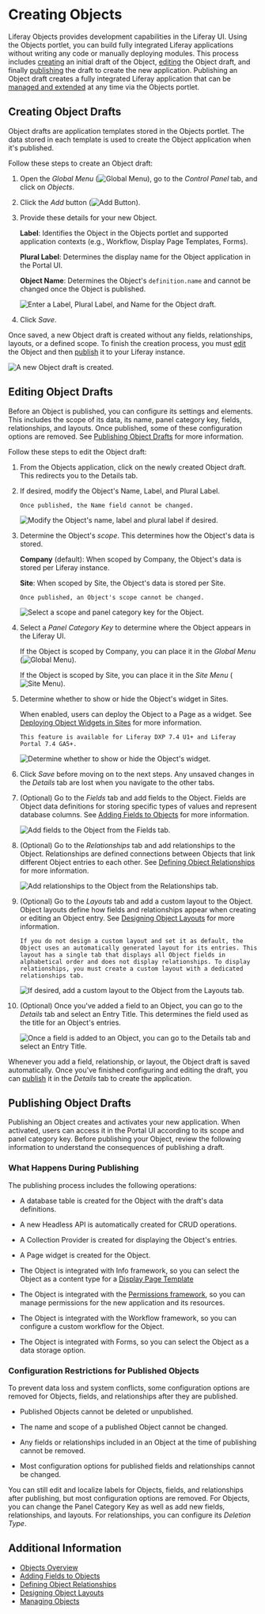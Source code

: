 # Creating Objects

Liferay Objects provides development capabilities in the Liferay UI. Using the Objects portlet, you can build fully integrated Liferay applications without writing any code or manually deploying modules. This process includes [creating](#creating-object-drafts) an initial draft of the Object, [editing](#editing-object-drafts) the Object draft, and finally [publishing](#publishing-object-drafts) the draft to create the new application. Publishing an Object draft creates a fully integrated Liferay application that can be [managed and extended](./managing-objects.md) at any time via the Objects portlet.

## Creating Object Drafts

Object drafts are application templates stored in the Objects portlet. The data stored in each template is used to create the Object application when it's published.

Follow these steps to create an Object draft:

1. Open the *Global Menu* (![Global Menu](../../../images/icon-applications-menu.png)), go to the *Control Panel* tab, and click on *Objects*.

1. Click the *Add* button (![Add Button](../../../images/icon-add.png)).

1. Provide these details for your new Object.

   **Label**: Identifies the Object in the Objects portlet and supported application contexts (e.g., Workflow, Display Page Templates, Forms).

   **Plural Label**: Determines the display name for the Object application in the Portal UI.

   **Object Name**: Determines the Object's `definition.name` and cannot be changed once the Object is published.

   ![Enter a Label, Plural Label, and Name for the Object draft.](./creating-objects/images/01.png)

1. Click *Save*.

Once saved, a new Object draft is created without any fields, relationships, layouts, or a defined scope. To finish the creation process, you must [edit](#editing-object-drafts) the Object and then [publish](#publishing-object-drafts) it to your Liferay instance.

![A new Object draft is created.](./creating-objects/images/02.png)

## Editing Object Drafts

Before an Object is published, you can configure its settings and elements. This includes the scope of its data, its name, panel category key, fields, relationships, and layouts. Once published, some of these configuration options are removed. See [Publishing Object Drafts](#publishing-object-drafts) for more information.

Follow these steps to edit the Object draft:

1. From the Objects application, click on the newly created Object draft. This redirects you to the Details tab.

1. If desired, modify the Object's Name, Label, and Plural Label.

   ```{important}
   Once published, the Name field cannot be changed.
   ```

   ![Modify the Object's name, label and plural label if desired.](./creating-objects/images/03.png)

1. Determine the Object's *scope*. This determines how the Object's data is stored.

   **Company** (default): When scoped by Company, the Object's data is stored per Liferay instance.

   **Site**: When scoped by Site, the Object's data is stored per Site.

   ```{important}
   Once published, an Object's scope cannot be changed.
   ```

   ![Select a scope and panel category key for the Object.](./creating-objects/images/04.png)

1. Select a *Panel Category Key* to determine where the Object appears in the Liferay UI.

   If the Object is scoped by Company, you can place it in the *Global Menu* (![Global Menu](../../../images/icon-applications-menu.png)).

   If the Object is scoped by Site, you can place it in the *Site Menu* (![Site Menu](../../../images/icon-menu.png)).

1. Determine whether to show or hide the Object's widget in Sites.

   When enabled, users can deploy the Object to a Page as a widget. See [Deploying Object Widgets in Sites](../deploying-object-widgets-to-sites.md) for more information.

   ```{note}
   This feature is available for Liferay DXP 7.4 U1+ and Liferay Portal 7.4 GA5+.
   ```

   ![Determine whether to show or hide the Object's widget.](./creating-objects/images/05.png)

1. Click *Save* before moving on to the next steps. Any unsaved changes in the *Details* tab are lost when you navigate to the other tabs.

1. (Optional) Go to the *Fields* tab and add fields to the Object. Fields are Object data definitions for storing specific types of values and represent database columns. See [Adding Fields to Objects](./adding-fields-to-objects.md) for more information.

   ![Add fields to the Object from the Fields tab.](./creating-objects/images/06.png)

1. (Optional) Go to the *Relationships* tab and add relationships to the Object. Relationships are defined connections between Objects that link different Object entries to each other. See [Defining Object Relationships](./defining-object-relationships.md) for more information.

   ![Add relationships to the Object from the Relationships tab.](./creating-objects/images/07.png)

1. (Optional) Go to the *Layouts* tab and add a custom layout to the Object. Object layouts define how fields and relationships appear when creating or editing an Object entry. See [Designing Object Layouts](./designing-object-layouts.md) for more information.

   ```{note}
   If you do not design a custom layout and set it as default, the Object uses an automatically generated layout for its entries. This layout has a single tab that displays all Object fields in alphabetical order and does not display relationships. To display relationships, you must create a custom layout with a dedicated relationships tab.
   ```

   ![If desired, add a custom layout to the Object from the Layouts tab.](./creating-objects/images/08.png)

1. (Optional) Once you've added a field to an Object, you can go to the *Details* tab and select an Entry Title. This determines the field used as the title for an Object's entries.

   ![Once a field is added to an Object, you can go to the Details tab and select an Entry Title.](./creating-objects/images/09.png)

Whenever you add a field, relationship, or layout, the Object draft is saved automatically. Once you've finished configuring and editing the draft, you can [publish](#publishing-object-drafts) it in the *Details* tab to create the application.

## Publishing Object Drafts

Publishing an Object creates and activates your new application. When activated, users can access it in the Portal UI according to its scope and panel category key. Before publishing your Object, review the following information to understand the consequences of publishing a draft.

### What Happens During Publishing

The publishing process includes the following operations:

* A database table is created for the Object with the draft's data definitions.

* A new Headless API is automatically created for CRUD operations.

* A Collection Provider is created for displaying the Object's entries.

* A Page widget is created for the Object.

* The Object is integrated with Info framework, so you can select the Object as a content type for a [Display Page Template](../../../site-building/displaying-content/using-display-page-templates/about-display-page-templates-and-display-pages.md)

* The Object is integrated with the [Permissions framework](../understanding-object-integrations/permissions-framework-integration.md), so you can manage permissions for the new application and its resources.

* The Object is integrated with the Workflow framework, so you can configure a custom workflow for the Object.

* The Object is integrated with Forms, so you can select the Object as a data storage option.

### Configuration Restrictions for Published Objects

To prevent data loss and system conflicts, some configuration options are removed for Objects, fields, and relationships after they are published.

* Published Objects cannot be deleted or unpublished.

* The name and scope of a published Object cannot be changed.

* Any fields or relationships included in an Object at the time of publishing cannot be removed.

* Most configuration options for published fields and relationships cannot be changed.

You can still edit and localize labels for Objects, fields, and relationships after publishing, but most configuration options are removed. For Objects, you can change the Panel Category Key as well as add new fields, relationships, and layouts. For relationships, you can configure its *Deletion Type*.

## Additional Information

* [Objects Overview](../../objects.md)
* [Adding Fields to Objects](./adding-fields-to-objects.md)
* [Defining Object Relationships](./defining-object-relationships.md)
* [Designing Object Layouts](./designing-object-layouts.md)
* [Managing Objects](./managing-objects.md)
